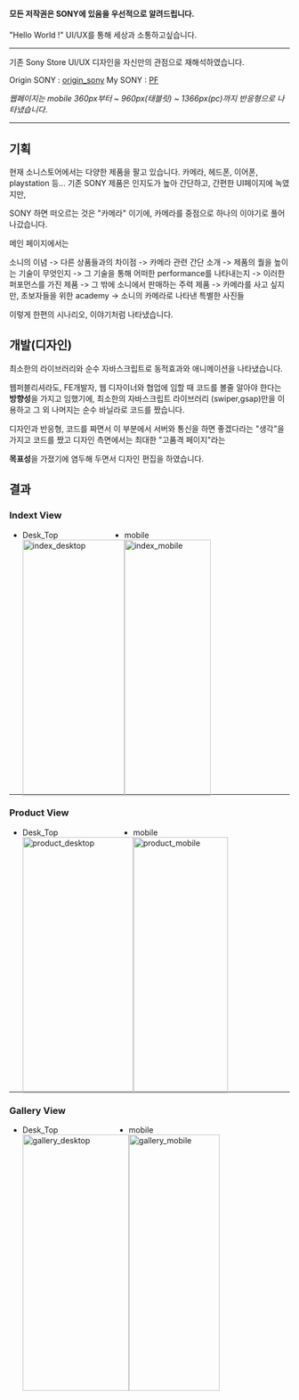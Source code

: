 #### 모든 저작권은 SONY에 있음을 우선적으로 알려드립니다.

"Hello World !" UI/UX를 통해 세상과 소통하고싶습니다.

---

기존 Sony Store UI/UX 디자인을 자신만의 관점으로 재해석하였습니다. 

Origin SONY : [origin_sony](https://store.sony.co.kr/)
My SONY : [PF](http://lunna.dothome.co.kr/)


*웹페이지는 mobile 360px부터 ~ 960px(태블릿) ~ 1366px(pc)까지 반응형으로 나타냈습니다*. 

---

## 기획

현재 소니스토어에서는 다양한 제품을 팔고 있습니다. 카메라, 헤드폰, 이어폰, playstation 등...
기존 SONY 제품은 인지도가 높아 간단하고, 간편한 UI페이지에 녹였지만, 

SONY 하면 떠오르는 것은 "카메라" 이기에, 카메라를 중점으로 하나의 이야기로 풀어나갔습니다. 

메인 페이지에서는 

소니의 이념 -> 다른 상품들과의 차이점 -> 카메라 관련 간단 소개
-> 제품의 퀄을 높이는 기술이 무엇인지 -> 그 기술을 통해 어떠한 performance를 나타내는지 -> 이러한 퍼포먼스를 가진 제품 
-> 그 밖에 소니에서 판매하는 주력 제품
-> 카메라를 사고 싶지만, 초보자들을 위한 academy -> 소니의 카메라로 나타낸 특별한 사진들 

이렇게 한편의 시나리오, 이야기처럼 나타냈습니다.

## 개발(디자인)

최소한의 라이브러리와 순수 자바스크립트로 동적효과와 애니메이션을 나타냈습니다. 

웹퍼블리셔라도, FE개발자, 웹 디자이너와 협업에 임할 때 코드를 볼줄 알아야 한다는 **방향성**을 가지고 임했기에, 
최소한의 자바스크립트 라이브러리 (swiper,gsap)만을 이용하고 그 외 나머지는 순수 바닐라로 코드를 짰습니다. 

디자인과 반응형, 코드를 짜면서 이 부분에서 서버와 통신을 하면 좋겠다라는 "생각"을 가지고 코드를 짰고 디자인 측면에서는 최대한 "고품격 페이지"라는 

**목표성**을 가졌기에 염두해 두면서 디자인 편집을 하였습니다. 



## 결과

### Indext View

<ul style='display:flex; height:460px'>
  <li >
    <caption>Desk_Top</caption>
<img width='100%' style='object-fit:cover' alt='index_desktop' src='https://github.com/lunaxislu/SONY-web-publisher-PF/issues/1#issue-2190570740'>
  </li>
  <li>
        <caption>mobile</caption>
    <img width='100%' style='object-fit:cover'  alt='index_mobile' src='https://github.com/lunaxislu/SONY-web-publisher-PF/assets/102783842/e1c81e5a-4bac-4c48-9e39-5d4fcbf33e51'>
  </li>
</ul>


---

### Product View

<ul style='display:flex; height:460px'>
  <li >
    <caption>Desk_Top</caption>
<img width='100%' style='object-fit:cover' alt='product_desktop' src='https://github.com/lunaxislu/SONY-web-publisher-PF/assets/102783842/2c9c2b00-fac1-407c-8eff-e223902c4cc7'>
  </li>
  <li>
    <caption>mobile</caption>
    <img width='100%' style='object-fit:cover'  alt='product_mobile' src='https://github.com/lunaxislu/SONY-web-publisher-PF/assets/102783842/dab0e6e4-08a4-465a-b6c5-ebf128b5877c'>
  </li>
</ul>

---

### Gallery View

<ul style='display:flex; height:460px'>
  <li >
    <caption>Desk_Top</caption>
<img width='100%' style='object-fit:cover' alt='gallery_desktop' src='https://github.com/lunaxislu/SONY-web-publisher-PF/assets/102783842/c8a263b2-d9b6-47fd-b0ff-615ef6f0b214'>
  </li>
  <li>
        <caption>mobile</caption>
    <img width='100%' style='object-fit:cover'  alt='gallery_mobile' src='https://github.com/lunaxislu/SONY-web-publisher-PF/assets/102783842/f57ed770-6971-487a-a0f1-e30b8c0737d6'>
  </li>
</ul>
